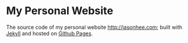 My Personal Website
=======

The source code of my personal website http://jasonhee.com; built with [Jekyll](https://jekyllrb.com/) and hosted on [Github Pages](https://pages.github.com/).